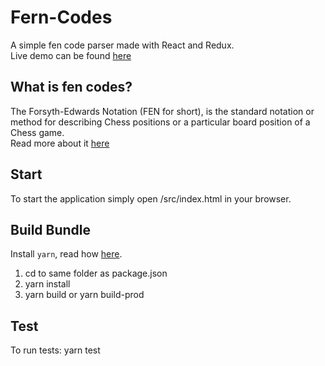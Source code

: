 # Fern-Codes
A simple fen code parser made with React and Redux.<br>
Live demo can be found <a href="http://output.jsbin.com/vaxeyeq" target="_blanc">here</a>

## What is fen codes?
The Forsyth-Edwards Notation (FEN for short), is the standard notation or method for describing Chess positions or a particular board position of a Chess game.<br>
Read more about it <a href="http://www.chess-poster.com/english/learn_chess/notation/notation.htm#fen" target="_blanc">here</a>

## Start
To start the application simply open /src/index.html in your browser.

## Build Bundle
Install `yarn`, read how [here](https://yarnpkg.com/en/docs/install).

1. cd to same folder as package.json
2. yarn install
3. yarn build or yarn build-prod

## Test
To run tests: yarn test
